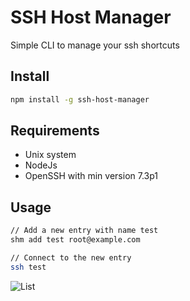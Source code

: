 # SSH Host Manager

Simple CLI to manage your ssh shortcuts

## Install

```bash
npm install -g ssh-host-manager
```

## Requirements

* Unix system
* NodeJs
* OpenSSH with min version 7.3p1

## Usage

```bash
// Add a new entry with name test
shm add test root@example.com

// Connect to the new entry
ssh test
```

![List](https://ipfs.io/ipfs/QmSq1o3nvBkaCcvgvhvZCS4upnBjvsD9uG6v9MeVAnQhmn)

